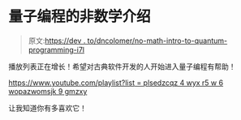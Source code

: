 # 量子编程的非数学介绍

> 原文:[https://dev . to/dncolomer/no-math-intro-to-quantum-programming-i7l](https://dev.to/dncolomer/no-math-intro-to-quantum-programming-i7l)

播放列表正在增长！希望对古典软件开发的人开始进入量子编程有帮助！

[https://www.youtube.com/playlist?list = plsedzcqz 4 wyx r5 w 6 wopazwomsjk 9 gmzxy](https://www.youtube.com/playlist?list=PLsedzcQz4wyXR5w6woPazwoMsjk9gmzXY)

让我知道你有多喜欢它！